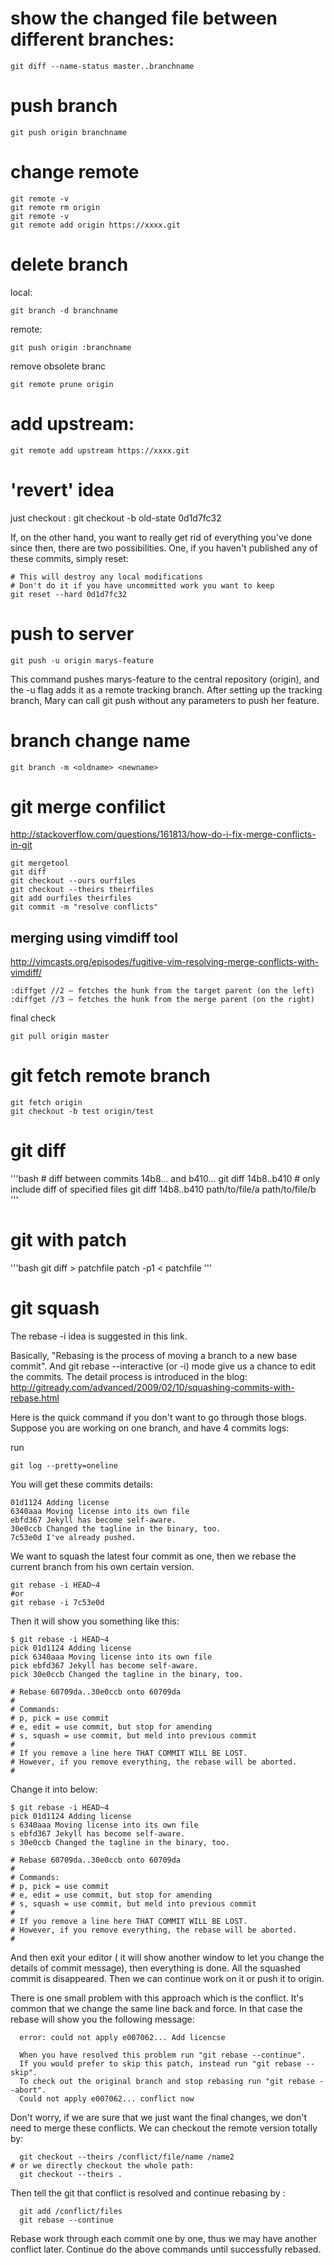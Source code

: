 # show the changed file between different branches:

    git diff --name-status master..branchname

# push branch
    
    git push origin branchname

# change remote 
    git remote -v
    git remote rm origin
    git remote -v
    git remote add origin https://xxxx.git

# delete branch
local:

    git branch -d branchname

remote:
    
    git push origin :branchname

remove obsolete branc
```
git remote prune origin
```

# add upstream:

    git remote add upstream https://xxxx.git

# 'revert' idea 
just checkout :
    git checkout -b old-state 0d1d7fc32

If, on the other hand, you want to really get rid of everything you've done since then, there are two possibilities. One, if you haven't published any of these commits, simply reset:

    # This will destroy any local modifications
    # Don't do it if you have uncommitted work you want to keep
    git reset --hard 0d1d7fc32

# push to server

    git push -u origin marys-feature

This command pushes marys-feature to the central repository (origin), and the -u flag adds it as a remote tracking branch. After setting up the tracking branch, Mary can call git push without any parameters to push her feature.

# branch change name

    git branch -m <oldname> <newname>

# git merge confilict
http://stackoverflow.com/questions/161813/how-do-i-fix-merge-conflicts-in-git

    git mergetool
    git diff
    git checkout --ours ourfiles
    git checkout --theirs theirfiles
    git add ourfiles theirfiles
    git commit -m "resolve conflicts"

## merging using vimdiff tool
http://vimcasts.org/episodes/fugitive-vim-resolving-merge-conflicts-with-vimdiff/

    :diffget //2 – fetches the hunk from the target parent (on the left)
    :diffget //3 – fetches the hunk from the merge parent (on the right)

final check

    git pull origin master

# git fetch remote branch
```
git fetch origin
git checkout -b test origin/test
```
# git diff
'''bash
    # diff between commits 14b8... and b410...
    git diff 14b8..b410
    # only include diff of specified files
    git diff 14b8..b410 path/to/file/a path/to/file/b
'''

# git with patch
'''bash
git diff > patchfile
patch -p1 < patchfile
'''

# git squash

The rebase -i idea is suggested in this link. 

Basically, "Rebasing is the process of moving a branch to a new base commit". And git rebase --interactive (or -i) mode give us a chance to edit the commits. 
The detail process is introduced in the blog: http://gitready.com/advanced/2009/02/10/squashing-commits-with-rebase.html

Here is the quick command if you don't want to go through those blogs. Suppose you are working on one branch, and have 4 commits logs:

run 
```
git log --pretty=oneline
```
You will get these commits details:
```
01d1124 Adding license
6340aaa Moving license into its own file
ebfd367 Jekyll has become self-aware.
30e0ccb Changed the tagline in the binary, too.
7c53e0d I've already pushed.
```
We want to squash the latest four commit as one, then we rebase the current branch from his own certain version.
```
git rebase -i HEAD~4
#or
git rebase -i 7c53e0d
```
Then it will show you something like this:
```
$ git rebase -i HEAD~4 
pick 01d1124 Adding license 
pick 6340aaa Moving license into its own file 
pick ebfd367 Jekyll has become self-aware. 
pick 30e0ccb Changed the tagline in the binary, too. 
 
# Rebase 60709da..30e0ccb onto 60709da 
# 
# Commands: 
# p, pick = use commit 
# e, edit = use commit, but stop for amending 
# s, squash = use commit, but meld into previous commit 
# 
# If you remove a line here THAT COMMIT WILL BE LOST. 
# However, if you remove everything, the rebase will be aborted. 
#
```
Change it into below:
```
$ git rebase -i HEAD~4 
pick 01d1124 Adding license 
s 6340aaa Moving license into its own file 
s ebfd367 Jekyll has become self-aware. 
s 30e0ccb Changed the tagline in the binary, too. 
  
# Rebase 60709da..30e0ccb onto 60709da 
# 
# Commands: 
# p, pick = use commit 
# e, edit = use commit, but stop for amending 
# s, squash = use commit, but meld into previous commit 
# 
# If you remove a line here THAT COMMIT WILL BE LOST. 
# However, if you remove everything, the rebase will be aborted. 
#
```  
And then exit your editor ( it will show another window to let you change the details of commit message), then everything is done. All the squashed commit is disappeared. Then we can continue work on it or push it to origin.

There is one small problem with this approach which is the conflict. It's common that we change the same line back and force. In that case the rebase will show you the following message:
```
  error: could not apply e007062... Add licencse

  When you have resolved this problem run "git rebase --continue".
  If you would prefer to skip this patch, instead run "git rebase --skip".
  To check out the original branch and stop rebasing run "git rebase --abort".
  Could not apply e007062... conflict now
```
Don't worry, if we are sure that we just want the final changes, we don't need to merge these conflicts. We can checkout the remote version totally by:
```
  git checkout --theirs /conflict/file/name /name2
# or we directly checkout the whole path:
  git checkout --theirs .
```
  Then tell the git that conflict is resolved and continue rebasing by :
```
  git add /conflict/files 
  git rebase --continue
```
  Rebase work through each commit one by one, thus we may have another conflict later. Continue do the above commands until successfully rebased. 
